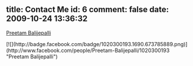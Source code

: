 title: Contact Me
id: 6
comment: false
date: 2009-10-24 13:36:32
---

  
[Preetam Balijepalli](http://www.linkedin.com/in/preetambalijepalli) 
<!-- Facebook Badge START -->[![](http://badge.facebook.com/badge/1020300193.1690.673785889.png)](http://www.facebook.com/people/Preetam-Balijepalli/1020300193 "Preetam Balijepalli")<!-- Facebook Badge END -->

  